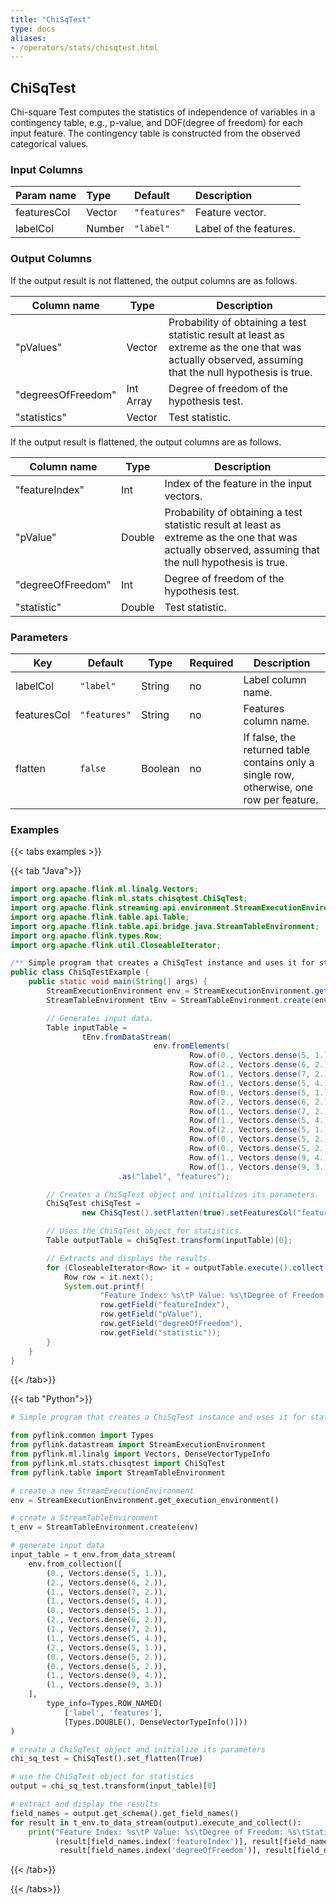 ```yaml
---
title: "ChiSqTest"
type: docs
aliases:
- /operators/stats/chisqtest.html
---
```


<!--
Licensed to the Apache Software Foundation (ASF) under one
or more contributor license agreements.  See the NOTICE file
distributed with this work for additional information
regarding copyright ownership.  The ASF licenses this file
to you under the Apache License, Version 2.0 (the
"License"); you may not use this file except in compliance
with the License.  You may obtain a copy of the License at

  http://www.apache.org/licenses/LICENSE-2.0

Unless required by applicable law or agreed to in writing,
software distributed under the License is distributed on an
"AS IS" BASIS, WITHOUT WARRANTIES OR CONDITIONS OF ANY
KIND, either express or implied.  See the License for the
specific language governing permissions and limitations
under the License.
-->

## ChiSqTest

Chi-square Test computes the statistics of independence of variables in a contingency table,
e.g., p-value, and DOF(degree of freedom) for each input feature. The contingency table is
constructed from the observed categorical values.

### Input Columns

| Param name  | Type   | Default      | Description            |
|:------------|:-------|:-------------|:-----------------------|
| featuresCol | Vector | `"features"` | Feature vector.        |
| labelCol    | Number | `"label"`    | Label of the features. |

### Output Columns

If the output result is not flattened, the output columns are as follows.

| Column name        | Type      | Description                                                                                                                                            |
|--------------------|-----------|--------------------------------------------------------------------------------------------------------------------------------------------------------|
| "pValues"          | Vector    | Probability of obtaining a test statistic result at least as extreme as the one that was actually observed, assuming that the null hypothesis is true. |
| "degreesOfFreedom" | Int Array | Degree of freedom of the hypothesis test.                                                                                                              |
| "statistics"       | Vector    | Test statistic.                                                                                                                                        |

If the output result is flattened, the output columns are as follows.

| Column name       | Type   | Description                                                                                                                                            |
|-------------------|--------|--------------------------------------------------------------------------------------------------------------------------------------------------------|
| "featureIndex"    | Int    | Index of the feature in the input vectors.                                                                                                             |
| "pValue"          | Double | Probability of obtaining a test statistic result at least as extreme as the one that was actually observed, assuming that the null hypothesis is true. |
| "degreeOfFreedom" | Int    | Degree of freedom of the hypothesis test.                                                                                                              |
| "statistic"       | Double | Test statistic.                                                                                                                                        |

### Parameters

| Key         | Default      | Type    | Required | Description                                                                              |
|-------------|--------------|---------|----------|------------------------------------------------------------------------------------------|
| labelCol    | `"label"`    | String  | no       | Label column name.                                                                       |
| featuresCol | `"features"` | String  | no       | Features column name.                                                                    |
| flatten     | `false`      | Boolean | no       | If false, the returned table contains only a single row, otherwise, one row per feature. |

### Examples

{{< tabs examples >}}

{{< tab "Java">}}

```java
import org.apache.flink.ml.linalg.Vectors;
import org.apache.flink.ml.stats.chisqtest.ChiSqTest;
import org.apache.flink.streaming.api.environment.StreamExecutionEnvironment;
import org.apache.flink.table.api.Table;
import org.apache.flink.table.api.bridge.java.StreamTableEnvironment;
import org.apache.flink.types.Row;
import org.apache.flink.util.CloseableIterator;

/** Simple program that creates a ChiSqTest instance and uses it for statistics. */
public class ChiSqTestExample {
    public static void main(String[] args) {
        StreamExecutionEnvironment env = StreamExecutionEnvironment.getExecutionEnvironment();
        StreamTableEnvironment tEnv = StreamTableEnvironment.create(env);

        // Generates input data.
        Table inputTable =
                tEnv.fromDataStream(
                                env.fromElements(
                                        Row.of(0., Vectors.dense(5, 1.)),
                                        Row.of(2., Vectors.dense(6, 2.)),
                                        Row.of(1., Vectors.dense(7, 2.)),
                                        Row.of(1., Vectors.dense(5, 4.)),
                                        Row.of(0., Vectors.dense(5, 1.)),
                                        Row.of(2., Vectors.dense(6, 2.)),
                                        Row.of(1., Vectors.dense(7, 2.)),
                                        Row.of(1., Vectors.dense(5, 4.)),
                                        Row.of(2., Vectors.dense(5, 1.)),
                                        Row.of(0., Vectors.dense(5, 2.)),
                                        Row.of(0., Vectors.dense(5, 2.)),
                                        Row.of(1., Vectors.dense(9, 4.)),
                                        Row.of(1., Vectors.dense(9, 3.))))
                        .as("label", "features");

        // Creates a ChiSqTest object and initializes its parameters.
        ChiSqTest chiSqTest =
                new ChiSqTest().setFlatten(true).setFeaturesCol("features").setLabelCol("label");

        // Uses the ChiSqTest object for statistics.
        Table outputTable = chiSqTest.transform(inputTable)[0];

        // Extracts and displays the results.
        for (CloseableIterator<Row> it = outputTable.execute().collect(); it.hasNext(); ) {
            Row row = it.next();
            System.out.printf(
                    "Feature Index: %s\tP Value: %s\tDegree of Freedom: %s\tStatistics: %s\n",
                    row.getField("featureIndex"),
                    row.getField("pValue"),
                    row.getField("degreeOfFreedom"),
                    row.getField("statistic"));
        }
    }
}
```

{{< /tab>}}

{{< tab "Python">}}

```python
# Simple program that creates a ChiSqTest instance and uses it for statistics.

from pyflink.common import Types
from pyflink.datastream import StreamExecutionEnvironment
from pyflink.ml.linalg import Vectors, DenseVectorTypeInfo
from pyflink.ml.stats.chisqtest import ChiSqTest
from pyflink.table import StreamTableEnvironment

# create a new StreamExecutionEnvironment
env = StreamExecutionEnvironment.get_execution_environment()

# create a StreamTableEnvironment
t_env = StreamTableEnvironment.create(env)

# generate input data
input_table = t_env.from_data_stream(
    env.from_collection([
        (0., Vectors.dense(5, 1.)),
        (2., Vectors.dense(6, 2.)),
        (1., Vectors.dense(7, 2.)),
        (1., Vectors.dense(5, 4.)),
        (0., Vectors.dense(5, 1.)),
        (2., Vectors.dense(6, 2.)),
        (1., Vectors.dense(7, 2.)),
        (1., Vectors.dense(5, 4.)),
        (2., Vectors.dense(5, 1.)),
        (0., Vectors.dense(5, 2.)),
        (0., Vectors.dense(5, 2.)),
        (1., Vectors.dense(9, 4.)),
        (1., Vectors.dense(9, 3.))
    ],
        type_info=Types.ROW_NAMED(
            ['label', 'features'],
            [Types.DOUBLE(), DenseVectorTypeInfo()]))
)

# create a ChiSqTest object and initialize its parameters
chi_sq_test = ChiSqTest().set_flatten(True)

# use the ChiSqTest object for statistics
output = chi_sq_test.transform(input_table)[0]

# extract and display the results
field_names = output.get_schema().get_field_names()
for result in t_env.to_data_stream(output).execute_and_collect():
    print("Feature Index: %s\tP Value: %s\tDegree of Freedom: %s\tStatistics: %s" %
          (result[field_names.index('featureIndex')], result[field_names.index('pValue')],
           result[field_names.index('degreeOfFreedom')], result[field_names.index('statistic')]))

```

{{< /tab>}}

{{< /tabs>}}

